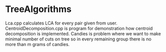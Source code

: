 # TreeAlgorithms
Lca.cpp calculates LCA for every pair given from user.
CentroidDecomposition.cpp is program for demonstration how centroid decomposition is implemented.
Candies is problem where we want to make minimal number of cuts on tree so in every remaining group there is no more than m grams of candies.
